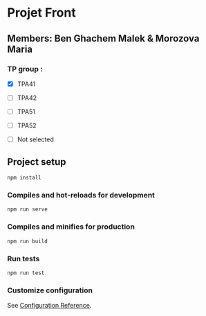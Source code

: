 # Projet Front

## Members: Ben Ghachem Malek & Morozova Maria

### TP group : 
- [x] TPA41
- [ ] TPA42
- [ ] TPA51
- [ ] TPA52
- [ ] Not selected



## Project setup
```
npm install
```

### Compiles and hot-reloads for development
```
npm run serve
```

### Compiles and minifies for production
```
npm run build
```

### Run tests
```
npm run test
```

### Customize configuration
See [Configuration Reference](https://cli.vuejs.org/config/).
